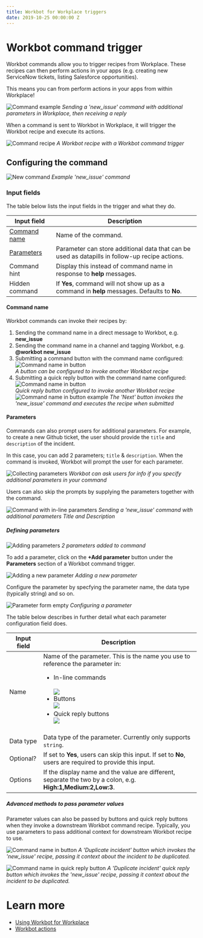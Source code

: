 ```yaml
---
title: Workbot for Workplace triggers
date: 2019-10-25 00:00:00 Z
---
```


# Workbot command trigger
Workbot commands allow you to trigger recipes from Workplace. These recipes can then perform actions in your apps (e.g. creating new ServiceNow tickets, listing Salesforce opportunities).

This means you can from perform actions in your apps from within Workplace!

![Command example](~@img/workbot-for-workplace/workbot-command-example.png)
*Sending a 'new_issue' command with additional parameters in Workplace, then receiving a reply*

When a command is sent to Workbot in Workplace, it will trigger the Workbot recipe and execute its actions.

![Command recipe](~@img/workbot-for-workplace/command-recipes.png)
*A Workbot recipe with a Workbot command trigger*

## Configuring the command
![New command](~@img/workbot-for-workplace/new-command.png)
*Example 'new_issue' command*

### Input fields
The table below lists the input fields in the trigger and what they do.

<table class="unchanged rich-diff-level-one">
    <thead>
        <tr>
            <th>Input field</th>
            <th>Description</th>
        </tr>
    </thead>
    <tbody>
        <tr>
            <td><a href="#command-name">Command name</a></td>
            <td>
              Name of the command.
            </td>
        </tr>
        <tr>
            <td><a href="#parameters">Parameters</a></td>
            <td>
              Parameter can store additional data that can be used as datapills in follow-up recipe actions.
            </td>
        </tr>
        <tr>
            <td>Command hint</td>
            <td>
            Display this instead of command name in response to <b>help</b> messages.
            </td>
        </tr>
        <tr>
            <td>Hidden command</td>
            <td>
              If <b>Yes</b>, command will not show up as a command in <b>help</b> messages. Defaults to <b>No</b>.
            </td>
        </tr>
    </tbody>
</table>

#### Command name
Workbot commands can invoke their recipes by:
1.  Sending the command name in a direct message to Workbot, e.g. **new_issue**
2. Sending the command name in a channel and tagging Workbot, e.g. **@workbot new_issue**
3. Submitting a command button with the command name configured:
![Command name in button](~@img/workbot-for-workplace/command-button.png)<br>*A button can be configured to invoke another Workbot recipe*<br>
4. Submitting a quick reply button with the command name configured:
![Command name in button](~@img/workbot-for-workplace/command-quick-reply-button.png)<br>*Quick reply button configured to invoke another Workbot recipe*<br>
![Command name in button example](~@img/workbot-for-workplace/button-click.png)
*The 'Next' button invokes the 'new_issue' command and executes the recipe when submitted*

#### Parameters
Commands can also prompt users for additional parameters. For example, to create a new Github ticket, the user should provide the `title` and `description` of the incident.

In this case, you can add 2 parameters; `title` & `description`. When the command is invoked, Workbot will prompt the user for each parameter.

![Collecting parameters](~@img/workbot-for-workplace/collecting-parameters.png)
*Workbot can ask users for info if you specify additional parameters in your command*

Users can also skip the prompts by supplying the parameters together with the command.

![Command with in-line parameters](~@img/workbot-for-workplace/workbot-command-example.png)
*Sending a 'new_issue' command with additional parameters Title and Description*

##### Defining parameters
![Adding parameters](~@img/workbot-for-workplace/adding-parameters.png)
*2 parameters added to command*

To add a parameter, click on the **+Add parameter** button under the **Parameters** section of a Workbot command trigger.

![Adding a new parameter](~@img/workbot-for-workplace/adding-a-parameter.png)
*Adding a new parameter*

Configure the parameter by specfying the parameter name, the data type (typically string) and so on.

![Parameter form empty](~@img/workbot-for-workplace/configuring-a-parameter.png)
*Configuring a parameter*

The table below describes in further detail what each parameter configuration field does.

<table class="unchanged rich-diff-level-one">
    <thead>
        <tr>
            <th>Input field</th>
            <th>Description</th>
        </tr>
    </thead>
    <tbody>
        <tr>
            <td>Name</td>
            <td>
              Name of the parameter. This is the name you use to reference the parameter in:<br>
              <ul>
                <li>
                  In-line commands</li><br><img src="~@img/workbot-for-workplace/workbot-command-example.png"></img>
                </li>
                <li>
                  Buttons<br><img src="~@img/workbot-for-workplace/buttons.png"></img>
                </li>
                <li>
                  Quick reply buttons<br><img src="~@img/workbot-for-workplace/quick-reply-buttons.png"></img>
                </li>
              </ul>
            </td>
        </tr>
        <tr>
            <td>Data type</td>
            <td>
              Data type of the parameter. Currently only supports <code>string</code>.
            </td>
        </tr>
        <tr>
            <td>Optional?</td>
            <td>
              If set to <b>Yes</b>, users can skip this input. If set to <b>No</b>, users are required to provide this input.
            </td>
        </tr>
        <tr>
            <td>Options</td>
            <td>
              If the display name and the value are different, separate the two by a colon, e.g. <b>High:1,Medium:2,Low:3</b>.
            </td>
        </tr>
    </tbody>
</table>

##### Advanced methods to pass parameter values
Parameter values can also be passed by buttons and quick reply buttons when they invoke a downstream Workbot command recipe. Typically, you use parameters to pass additional context for downstream Workbot recipe to use.

![Command name in button](~@img/workbot-for-workplace/command-button.png)
*A 'Duplicate incident' button which invokes the 'new_issue' recipe, passing it context about the incident to be duplicated.*

![Command name in quick reply button](~@img/workbot-for-workplace/command-quick-reply-button.png)
*A 'Duplicate incident' quick reply button which invokes the 'new_issue' recipe, passing it context about the incident to be duplicated.*

# Learn more
- [Using Workbot for Workplace](/workbot-for-workplace/using-workbot-for-workplace.md)
- [Workbot actions](/workbot-for-workplace/workbot-actions.md)
